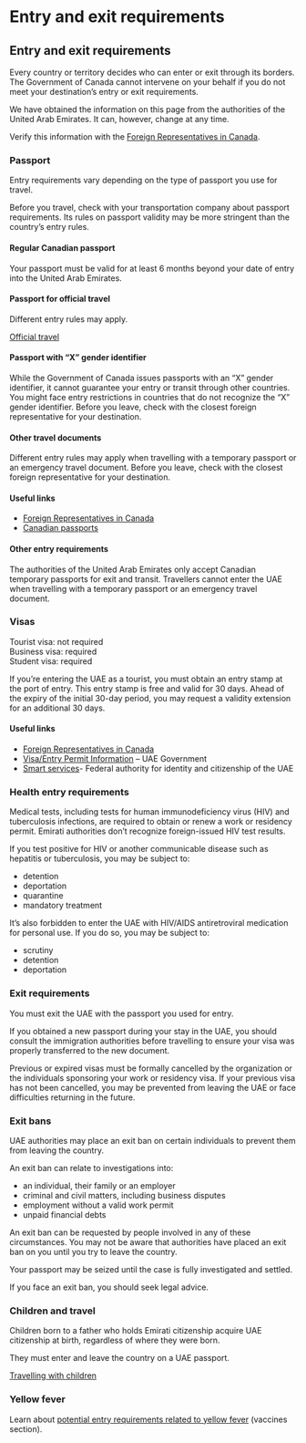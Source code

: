 # Entry and exit requirements

## Entry and exit requirements

Every country or territory decides who can enter or exit through its borders. The Government of Canada cannot intervene on your behalf if you do not meet your destination’s entry or exit requirements.

We have obtained the information on this page from the authorities of the United Arab Emirates. It can, however, change at any time.

Verify this information with the [Foreign Representatives in Canada](https://www.international.gc.ca/protocol-protocole/reps.aspx?lang=eng).

### Passport

Entry requirements vary depending on the type of passport you use for travel.

Before you travel, check with your transportation company about passport requirements. Its rules on passport validity may be more stringent than the country’s entry rules.

#### Regular Canadian passport

Your passport must be valid for at least 6 months beyond your date of entry into the United Arab Emirates.

#### Passport for official travel

Different entry rules may apply.

[Official travel](https://www.canada.ca/en/immigration-refugees-citizenship/services/canadian-passports/official-travel.html)

#### Passport with “X” gender identifier

While the Government of Canada issues passports with an “X” gender identifier, it cannot guarantee your entry or transit through other countries. You might face entry restrictions in countries that do not recognize the “X” gender identifier. Before you leave, check with the closest foreign representative for your destination.

#### Other travel documents

Different entry rules may apply when travelling with a temporary passport or an emergency travel document. Before you leave, check with the closest foreign representative for your destination.

#### Useful links

* [Foreign Representatives in Canada](https://www.international.gc.ca/protocol-protocole/reps.aspx?lang=eng)
* [Canadian passports](http://www.canada.ca/passport)

#### Other entry requirements

The authorities of the United Arab Emirates only accept Canadian temporary passports for exit and transit. Travellers cannot enter the UAE when travelling with a temporary passport or an emergency travel document.

### Visas

Tourist visa: not required  
 Business visa: required  
 Student visa: required

If you’re entering the UAE as a tourist, you must obtain an entry stamp at the port of entry. This entry stamp is free and valid for 30 days. Ahead of the expiry of the initial 30-day period, you may request a validity extension for an additional 30 days.

#### Useful links

* [Foreign Representatives in Canada](https://www.international.gc.ca/protocol-protocole/reps.aspx?lang=eng)
* [Visa/Entry Permit Information](https://u.ae/en/information-and-services/visa-and-emirates-id/do-you-need-an-entry-permit-or-a-visa-to-enter-the-uae) – UAE Government
* [Smart services](https://smartservices.ica.gov.ae/echannels/web/client/default.html#/login)- Federal authority for identity and citizenship of the UAE

### Health entry requirements

Medical tests, including tests for human immunodeficiency virus (HIV) and tuberculosis infections, are required to obtain or renew a work or residency permit. Emirati authorities don’t recognize foreign-issued HIV test results.

If you test positive for HIV or another communicable disease such as hepatitis or tuberculosis, you may be subject to:

* detention
* deportation
* quarantine
* mandatory treatment

It’s also forbidden to enter the UAE with HIV/AIDS antiretroviral medication for personal use. If you do so, you may be subject to:

* scrutiny
* detention
* deportation

### Exit requirements

You must exit the UAE with the passport you used for entry.

If you obtained a new passport during your stay in the UAE, you should consult the immigration authorities before travelling to ensure your visa was properly transferred to the new document.

Previous or expired visas must be formally cancelled by the organization or the individuals sponsoring your work or residency visa. If your previous visa has not been cancelled, you may be prevented from leaving the UAE or face difficulties returning in the future.

### Exit bans

UAE authorities may place an exit ban on certain individuals to prevent them from leaving the country.

An exit ban can relate to investigations into:

* an individual, their family or an employer
* criminal and civil matters, including business disputes
* employment without a valid work permit
* unpaid financial debts

An exit ban can be requested by people involved in any of these circumstances. You may not be aware that authorities have placed an exit ban on you until you try to leave the country.

Your passport may be seized until the case is fully investigated and settled.

If you face an exit ban, you should seek legal advice.

### Children and travel

Children born to a father who holds Emirati citizenship acquire UAE citizenship at birth, regardless of where they were born.

They must enter and leave the country on a UAE passport.

[Travelling with children](http://travel.gc.ca/travelling/children)

### Yellow fever

Learn about [potential entry requirements related to yellow fever](#health) (vaccines section).

####